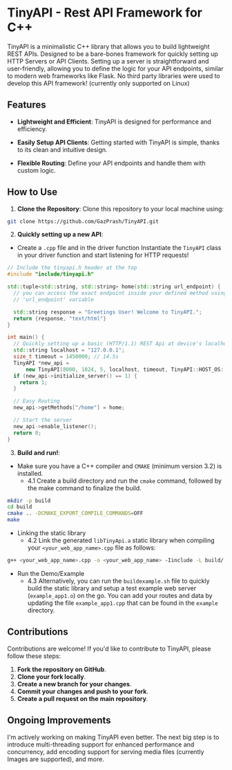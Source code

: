 # TinyAPI - Rest API Framework for C++

TinyAPI is a minimalistic C++ library that allows you to build lightweight REST APIs. Designed to be a bare-bones framework for quickly setting up HTTP Servers or API Clients. Setting up a server is straightforward and user-friendly, allowing you to define the logic for your API endpoints, similar to modern web frameworks like Flask. No third party libraries were used to develop this API framework! (currently only supported on Linux)

## Features

- **Lightweight and Efficient**: TinyAPI is designed for performance and efficiency.

- **Easily Setup API Clients**: Getting started with TinyAPI is simple, thanks to its clean and intuitive design.

- **Flexible Routing**: Define your API endpoints and handle them with custom logic.

<!-- - **Support for **: Send and receive JSON, audio and images. -->

## How to Use

1. **Clone the Repository**: Clone this repository to your local machine using:
```bash
git clone https://github.com/GazPrash/TinyAPI.git
```

2. **Quickly setting up a new API**:

- Create a `.cpp` file and in the driver function Instantiate the `TinyAPI` class in your driver function and start listening for HTTP requests!
```cpp
// Include the tinyapi.h header at the top
#include "include/tinyapi.h"

std::tuple<std::string, std::string> home(std::string url_endpoint) {
  // you can access the exact endpoint inside your defined method using the
  // 'url_endpoint' variable

  std::string response = "Greetings User! Welcome to TinyAPI.";
  return {response, "text/html"}
}

int main() {
  // Quickly setting up a basic (HTTP/1.1) REST Api at device's localhost
  std::string localhost = "127.0.0.1";
  size_t timeout = 1450000; // 14.5s
  TinyAPI *new_api =
      new TinyAPI(8000, 1024, 5, localhost, timeout, TinyAPI::HOST_OS::LINUX);
  if (new_api->initialize_server() == 1) {
    return 1;
  }

  // Easy Routing
  new_api->getMethods["/home"] = home;

  // Start the server
  new_api->enable_listener();
  return 0;
}
```

3. **Build and run!**:

- Make sure you have a C++ compiler and `CMAKE` (minimum version 3.2) is installed.
  - 4.1 Create a build directory and run the `cmake` command, followed by the make command to finalize the build.

```bash
mkdir -p build
cd build
cmake .. -DCMAKE_EXPORT_COMPILE_COMMANDS=OFF
make
```

- Linking the static library
  - 4.2 Link the generated `libTinyApi.a` static library when compiling your `<your_web_app_name>.cpp` file as follows:

```bash
g++ <your_web_app_name>.cpp -o <your_web_app_name> -Iinclude -L build/ -lTinyApi
```

- Run the Demo/Example
  - 4.3 Alternatively, you can run the `buildexample.sh` file to quickly build the static library and setup a test example web server (`example_app1.o`) on the go. You can add your routes and data by updating the file `example_app1.cpp` that can be found in the `example` directory.


## Contributions

Contributions are welcome! If you'd like to contribute to TinyAPI, please follow these steps:

1. **Fork the repository on GitHub**.
2. **Clone your fork locally**.
3. **Create a new branch for your changes**.
4. **Commit your changes and push to your fork**.
5. **Create a pull request on the main repository**.

## Ongoing Improvements

I'm actively working on making TinyAPI even better. The next big step is to introduce multi-threading support for enhanced performance and concurrency, add encoding support for serving media files (currently Images are supported), and more.
